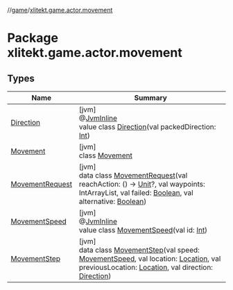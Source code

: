 //[game](../../index.md)/[xlitekt.game.actor.movement](index.md)

# Package xlitekt.game.actor.movement

## Types

| Name | Summary |
|---|---|
| [Direction](-direction/index.md) | [jvm]<br>@[JvmInline](https://kotlinlang.org/api/latest/jvm/stdlib/kotlin.jvm/-jvm-inline/index.html)<br>value class [Direction](-direction/index.md)(val packedDirection: [Int](https://kotlinlang.org/api/latest/jvm/stdlib/kotlin/-int/index.html)) |
| [Movement](-movement/index.md) | [jvm]<br>class [Movement](-movement/index.md) |
| [MovementRequest](-movement-request/index.md) | [jvm]<br>data class [MovementRequest](-movement-request/index.md)(val reachAction: () -&gt; [Unit](https://kotlinlang.org/api/latest/jvm/stdlib/kotlin/-unit/index.html)?, val waypoints: IntArrayList, val failed: [Boolean](https://kotlinlang.org/api/latest/jvm/stdlib/kotlin/-boolean/index.html), val alternative: [Boolean](https://kotlinlang.org/api/latest/jvm/stdlib/kotlin/-boolean/index.html)) |
| [MovementSpeed](-movement-speed/index.md) | [jvm]<br>@[JvmInline](https://kotlinlang.org/api/latest/jvm/stdlib/kotlin.jvm/-jvm-inline/index.html)<br>value class [MovementSpeed](-movement-speed/index.md)(val id: [Int](https://kotlinlang.org/api/latest/jvm/stdlib/kotlin/-int/index.html)) |
| [MovementStep](-movement-step/index.md) | [jvm]<br>data class [MovementStep](-movement-step/index.md)(val speed: [MovementSpeed](-movement-speed/index.md), val location: [Location](../xlitekt.game.world.map/-location/index.md), val previousLocation: [Location](../xlitekt.game.world.map/-location/index.md), val direction: [Direction](-direction/index.md)) |
